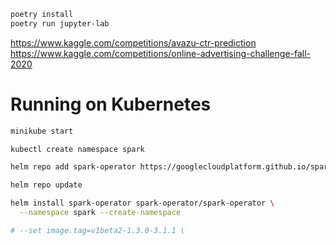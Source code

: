 
```sh
poetry install
poetry run jupyter-lab
```

https://www.kaggle.com/competitions/avazu-ctr-prediction
https://www.kaggle.com/competitions/online-advertising-challenge-fall-2020
  







# Running on Kubernetes

```sh
minikube start
```

```sh
kubectl create namespace spark

helm repo add spark-operator https://googlecloudplatform.github.io/spark-on-k8s-operator

helm repo update

helm install spark-operator spark-operator/spark-operator \
  --namespace spark --create-namespace

# --set image.tag=v1beta2-1.3.0-3.1.1 \
```

```sh
```